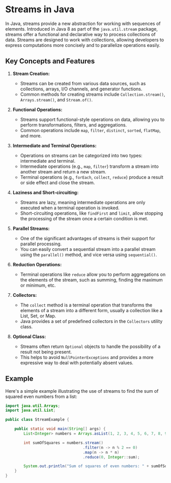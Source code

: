 # Streams in Java

In Java, streams provide a new abstraction for working with sequences of elements. Introduced in Java 8 as part of the `java.util.stream` package, streams offer a functional and declarative way to process collections of data. Streams are designed to work with collections, allowing developers to express computations more concisely and to parallelize operations easily.

## Key Concepts and Features

1. **Stream Creation:**
   - Streams can be created from various data sources, such as collections, arrays, I/O channels, and generator functions.
   - Common methods for creating streams include `Collection.stream()`, `Arrays.stream()`, and `Stream.of()`.

2. **Functional Operations:**
   - Streams support functional-style operations on data, allowing you to perform transformations, filters, and aggregations.
   - Common operations include `map`, `filter`, `distinct`, `sorted`, `flatMap`, and more.

3. **Intermediate and Terminal Operations:**
   - Operations on streams can be categorized into two types: intermediate and terminal.
   - Intermediate operations (e.g., `map`, `filter`) transform a stream into another stream and return a new stream.
   - Terminal operations (e.g., `forEach`, `collect`, `reduce`) produce a result or side effect and close the stream.

4. **Laziness and Short-circuiting:**
   - Streams are lazy, meaning intermediate operations are only executed when a terminal operation is invoked.
   - Short-circuiting operations, like `findFirst` and `limit`, allow stopping the processing of the stream once a certain condition is met.

5. **Parallel Streams:**
   - One of the significant advantages of streams is their support for parallel processing.
   - You can easily convert a sequential stream into a parallel stream using the `parallel()` method, and vice versa using `sequential()`.

6. **Reduction Operations:**
   - Terminal operations like `reduce` allow you to perform aggregations on the elements of the stream, such as summing, finding the maximum or minimum, etc.

7. **Collectors:**
   - The `collect` method is a terminal operation that transforms the elements of a stream into a different form, usually a collection like a List, Set, or Map.
   - Java provides a set of predefined collectors in the `Collectors` utility class.

8. **Optional Class:**
   - Streams often return `Optional` objects to handle the possibility of a result not being present.
   - This helps to avoid `NullPointerExceptions` and provides a more expressive way to deal with potentially absent values.

## Example

Here's a simple example illustrating the use of streams to find the sum of squared even numbers from a list:

```java
import java.util.Arrays;
import java.util.List;

public class StreamExample {

    public static void main(String[] args) {
        List<Integer> numbers = Arrays.asList(1, 2, 3, 4, 5, 6, 7, 8, 9, 10);

        int sumOfSquares = numbers.stream()
                                  .filter(n -> n % 2 == 0)
                                  .map(n -> n * n)
                                  .reduce(0, Integer::sum);

        System.out.println("Sum of squares of even numbers: " + sumOfSquares);
    }
}
